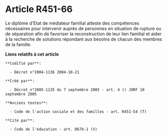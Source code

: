 # Article R451-66

Le diplôme d'Etat de médiateur familial atteste des compétences nécessaires pour intervenir auprès de personnes en situation
de rupture ou de séparation afin de favoriser la reconstruction de leur lien familial et aider à la recherche de solutions
répondant aux besoins de chacun des membres de la famille.

**Liens relatifs à cet article**

	**Codifié par**:

	  - Décret n°2004-1136 2004-10-21

	**Créé par**:

	  - Décret n°2005-1135 du 7 septembre 2005 - art. 4 () JORF 10 septembre 2005

	**Anciens textes**:

	  - Code de l'action sociale et des familles - art. R451-54 (T)

	**Cité par**:

	  - Code de l'éducation - art. D676-1 (V)
